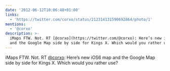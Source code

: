 ```yaml
---
date: '2012-06-12T10:06:48+01:00'
links:
  - 'https://twitter.com/corxo/status/212314131590692864/photo/1'
mentions:
  - '@corxo'
description: >-
  iMaps FTW. Not. RT [@corxo](https://twitter.com/@corxo): Here’s new iOS6 map
  and the Google Map side by side for Kings X. Which would you rather use?
---
```

iMaps FTW. Not. RT [@corxo](https://twitter.com/@corxo): Here’s new iOS6 map and the Google Map side by side for Kings X. Which would you rather use? 
